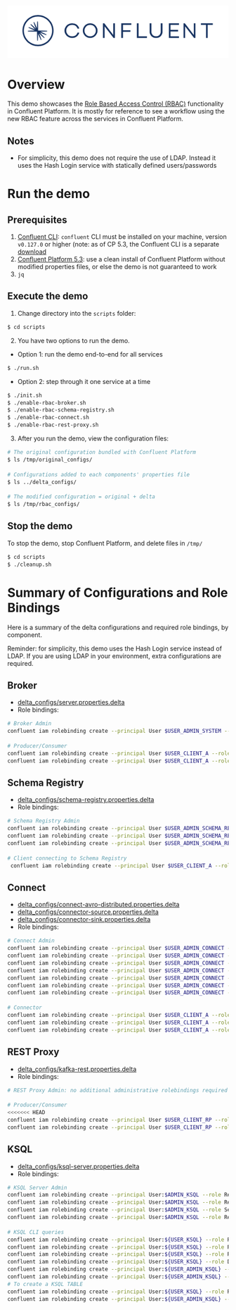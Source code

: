 ![image](../../images/confluent-logo-300-2.png)

# Overview

This demo showcases the [Role Based Access Control (RBAC)](https://docs.confluent.io/current/security/rbac/index.html) functionality in Confluent Platform. It is mostly for reference to see a workflow using the new RBAC feature across the services in Confluent Platform.

## Notes

* For simplicity, this demo does not require the use of LDAP. Instead it uses the Hash Login service with statically defined users/passwords

# Run the demo

## Prerequisites

1. [Confluent CLI](https://docs.confluent.io/current/cli/installing.html): `confluent` CLI must be installed on your machine, version `v0.127.0` or higher (note: as of CP 5.3, the Confluent CLI is a separate [download](https://docs.confluent.io/current/cli/installing.html)
2. [Confluent Platform 5.3](https://www.confluent.io/download/): use a clean install of Confluent Platform without modified properties files, or else the demo is not guaranteed to work
3. `jq`

## Execute the demo

1. Change directory into the `scripts` folder:

```bash
$ cd scripts
```

2. You have two options to run the demo.

* Option 1: run the demo end-to-end for all services

```bash
$ ./run.sh
```

* Option 2: step through it one service at a time

```bash
$ ./init.sh
$ ./enable-rbac-broker.sh
$ ./enable-rbac-schema-registry.sh
$ ./enable-rbac-connect.sh
$ ./enable-rbac-rest-proxy.sh
```

3. After you run the demo, view the configuration files:

```bash
# The original configuration bundled with Confluent Platform
$ ls /tmp/original_configs/

# Configurations added to each components' properties file
$ ls ../delta_configs/

# The modified configuration = original + delta
$ ls /tmp/rbac_configs/
```

## Stop the demo

To stop the demo, stop Confluent Platform, and delete files in `/tmp/`

```bash
$ cd scripts
$ ./cleanup.sh
```

# Summary of Configurations and Role Bindings

Here is a summary of the delta configurations and required role bindings, by component.

Reminder: for simplicity, this demo uses the Hash Login service instead of LDAP.
If you are using LDAP in your environment, extra configurations are required.

## Broker

* [delta_configs/server.properties.delta](delta_configs/server.properties.delta)
* Role bindings:

```bash
# Broker Admin
confluent iam rolebinding create --principal User $USER_ADMIN_SYSTEM --role SystemAdmin --kafka-cluster-id $KAFKA_CLUSTER_ID

# Producer/Consumer
confluent iam rolebinding create --principal User $USER_CLIENT_A --role ResourceOwner --resource Topic $TOPIC1 --kafka-cluster-id $KAFKA_CLUSTER_ID
confluent iam rolebinding create --principal User $USER_CLIENT_A --role DeveloperRead --resource Group console-consumer- --prefix --kafka-cluster-id $KAFKA_CLUSTER_ID
```

## Schema Registry

* [delta_configs/schema-registry.properties.delta](delta_configs/schema-registry.properties.delta)
* Role bindings:

```bash
# Schema Registry Admin
confluent iam rolebinding create --principal User $USER_ADMIN_SCHEMA_REGISTRY --role ResourceOwner --resource Topic _schemas --kafka-cluster-id $KAFKA_CLUSTER_ID
confluent iam rolebinding create --principal User $USER_ADMIN_SCHEMA_REGISTRY --role SecurityAdmin --kafka-cluster-id $KAFKA_CLUSTER_ID --schema-registry-cluster-id $SCHEMA_REGISTRY_CLUSTER_ID
confluent iam rolebinding create --principal User $USER_ADMIN_SCHEMA_REGISTRY --role ResourceOwner --resource Group $SCHEMA_REGISTRY_CLUSTER_ID --kafka-cluster-id $KAFKA_CLUSTER_ID

# Client connecting to Schema Registry
 confluent iam rolebinding create --principal User $USER_CLIENT_A --role ResourceOwner --resource Subject $SUBJECT --kafka-cluster-id $KAFKA_CLUSTER_ID --schema-registry-cluster-id $SCHEMA_REGISTRY_CLUSTER_ID
```

## Connect

* [delta_configs/connect-avro-distributed.properties.delta](delta_configs/connect-avro-distributed.properties.delta)
* [delta_configs/connector-source.properties.delta](delta_configs/connector-source.properties.delta)
* [delta_configs/connector-sink.properties.delta](delta_configs/connector-sink.properties.delta)
* Role bindings:

```bash
# Connect Admin
confluent iam rolebinding create --principal User $USER_ADMIN_CONNECT --role ResourceOwner --resource Topic connect-configs --kafka-cluster-id $KAFKA_CLUSTER_ID
confluent iam rolebinding create --principal User $USER_ADMIN_CONNECT --role ResourceOwner --resource Topic connect-offsets --kafka-cluster-id $KAFKA_CLUSTER_ID
confluent iam rolebinding create --principal User $USER_ADMIN_CONNECT --role ResourceOwner --resource Topic connect-statuses --kafka-cluster-id $KAFKA_CLUSTER_ID
confluent iam rolebinding create --principal User $USER_ADMIN_CONNECT --role ResourceOwner --resource Group connect-cluster --kafka-cluster-id $KAFKA_CLUSTER_ID
confluent iam rolebinding create --principal User $USER_ADMIN_CONNECT --role ResourceOwner --resource Topic _secrets --kafka-cluster-id $KAFKA_CLUSTER_ID
confluent iam rolebinding create --principal User $USER_ADMIN_CONNECT --role ResourceOwner --resource Group secret-registry --kafka-cluster-id $KAFKA_CLUSTER_ID
confluent iam rolebinding create --principal User $USER_ADMIN_CONNECT --role SecurityAdmin --kafka-cluster-id $KAFKA_CLUSTER_ID --connect-cluster-id $CONNECT_CLUSTER_ID

# Connector
confluent iam rolebinding create --principal User $USER_CLIENT_A --role ResourceOwner --resource Connector $CONNECTOR_NAME --kafka-cluster-id $KAFKA_CLUSTER_ID --connect-cluster-id $CONNECT_CLUSTER_ID
confluent iam rolebinding create --principal User $USER_CLIENT_A --role ResourceOwner --resource Topic $TOPIC2_AVRO --kafka-cluster-id $KAFKA_CLUSTER_ID
confluent iam rolebinding create --principal User $USER_CLIENT_A --role ResourceOwner --resource Subject ${TOPIC2_AVRO}-value --kafka-cluster-id $KAFKA_CLUSTER_ID --schema-registry-cluster-id $SCHEMA_REGISTRY_CLUSTER_ID
```


## REST Proxy

* [delta_configs/kafka-rest.properties.delta](delta_configs/kafka-rest.properties.delta)
* Role bindings:

```bash
# REST Proxy Admin: no additional administrative rolebindings required because REST Proxy just does impersonation

# Producer/Consumer
<<<<<<< HEAD
confluent iam rolebinding create --principal User $USER_CLIENT_RP --role ResourceOwner --resource Topic $TOPIC3 --kafka-cluster-id $KAFKA_CLUSTER_ID
confluent iam rolebinding create --principal User $USER_CLIENT_RP --role DeveloperRead --resource Group $CONSUMER_GROUP --kafka-cluster-id $KAFKA_CLUSTER_ID
```


## KSQL

* [delta_configs/ksql-server.properties.delta](delta_configs/ksql-server.properties.delta)
* Role bindings:

```bash
# KSQL Server Admin
confluent iam rolebinding create --principal User:$ADMIN_KSQL --role ResourceOwner --resource Topic:_confluent-ksql-${KSQL_SERVICE_ID}_command_topic --kafka-cluster-id $KAFKA_CLUSTER_ID
confluent iam rolebinding create --principal User:$ADMIN_KSQL --role ResourceOwner --resource Topic:${KSQL_SERVICE_ID}ksql_processing_log --kafka-cluster-id $KAFKA_CLUSTER_ID
confluent iam rolebinding create --principal User:$ADMIN_KSQL --role SecurityAdmin --kafka-cluster-id $KAFKA_CLUSTER_ID --ksql-cluster-id $KSQL_SERVICE_ID
confluent iam rolebinding create --principal User:$ADMIN_KSQL --role ResourceOwner --resource KsqlCluster:ksql-cluster --kafka-cluster-id $KAFKA_CLUSTER_ID --ksql-cluster-id $KSQL_SERVICE_ID

# KSQL CLI queries
confluent iam rolebinding create --principal User:${USER_KSQL} --role ResourceOwner --resource KsqlCluster:ksql-cluster --kafka-cluster-id $KAFKA_CLUSTER_ID --ksql-cluster-id $KSQL_SERVICE_ID
confluent iam rolebinding create --principal User:${USER_KSQL} --role ResourceOwner --resource Group:_confluent-ksql-${KSQL_SERVICE_ID} --prefix --kafka-cluster-id $KAFKA_CLUSTER_ID
confluent iam rolebinding create --principal User:${USER_KSQL} --role ResourceOwner --resource Topic:${KSQL_SERVICE_ID}ksql_processing_log --kafka-cluster-id $KAFKA_CLUSTER_ID
confluent iam rolebinding create --principal User:${USER_KSQL} --role DeveloperRead --resource Topic:$TOPIC1 --kafka-cluster-id $KAFKA_CLUSTER_ID
confluent iam rolebinding create --principal User:${USER_ADMIN_KSQL} --role ResourceOwner --resource Group:_confluent-ksql-${KSQL_SERVICE_ID} --prefix --kafka-cluster-id $KAFKA_CLUSTER_ID
confluent iam rolebinding create --principal User:${USER_ADMIN_KSQL} --role DeveloperRead --resource Topic:$TOPIC1 --kafka-cluster-id $KAFKA_CLUSTER_ID
# To create a KSQL TABLE
confluent iam rolebinding create --principal User:${USER_KSQL} --role ResourceOwner --resource Topic:_confluent-ksql-${KSQL_SERVICE_ID} --prefix --kafka-cluster-id $KAFKA_CLUSTER_ID
confluent iam rolebinding create --principal User:${USER_ADMIN_KSQL} --role ResourceOwner --resource Topic:_confluent-ksql-${KSQL_SERVICE_ID} --prefix --kafka-cluster-id $KAFKA_CLUSTER_ID
```
